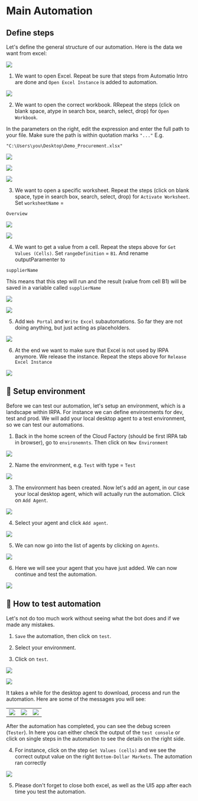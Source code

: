 # Main Automation 

## Define steps

Let's define the general structure of our automation. Here is the data we want from excel:

![](images/0705.png)

1. We want to open Excel. Repeat be sure that steps from Automatio Intro are done and `Open Excel Instance` is added to automation.

![](images/0701.png)

2. We want to open the correct workbook. RRepeat the steps (click on blank space, atype in search box, search, select, drop) for `Open Workbook`.

In the parameters on the right, edit the expression and enter the full path to your file. Make sure the path is within quotation marks `"..."` E.g.

```
"C:\Users\you\Desktop\Demo_Procurement.xlsx"
```


![](images/0702a.png)

![](images/0702b.png)

![](images/0702c.png)

3. We want to open a specific worksheet. Repeat the steps (click on blank space, type in search box, search, select, drop) for `Activate Worksheet`. Set `worksheetName` = 

```
Overview
```


![](images/0703.png)

![](images/0703b.png)

4. We want to get a value from a cell. Repeat the steps above for `Get Values (Cells)`. Set `rangeDefinition` = `B1`. And rename outputParamenter to  

```
supplierName
```

This means that this step will run and the result (value from cell B1) will be saved in a variable called `supplierName`


![](images/0704.png)

![](images/0704b.png)

5. Add `Web Portal` and `Write Excel` subautomations. So far they are not doing anything, but just acting as placeholders. 


![](images/0706.png)

6. At the end we want to make sure that Excel is not used by IRPA anymore. We release the instance. Repeat the steps above for `Release Excel Instance`


![](images/0707.png)

## 🔹 Setup environment

Before we can test our automation, let's setup an environment, which is a landscape within IRPA. For instance we can define environments for dev, test and prod. We will add your local desktop agent to a test environment, so we can test our automations.

1. Back in the home screen of the Cloud Factory (should be first IRPA tab in browser), go to `environemnts`. Then click on `New Environment`

![](images/1010.png)

2. Name the environment, e.g. `Test` with type = `Test`

![](images/1011.png)

3. The environment has been created. Now let's add an agent, in our case your local desktop agent, which will actually run the automation. Click on `Add Agent`.

![](images/1012.png)

4. Select your agent and click `Add agent`.

![](images/1013.png)

5. We can now go into the list of agents by clicking on `Agents`.

![](images/1014.png)

6. Here we will see your agent that you have just added. We can now continue and test the automation.

![](images/1015.png)


## 🔹 How to test automation

Let's not do too much work without seeing what the bot does and if we made any mistakes. 

1. `Save` the automation, then click on `test`.

2. Select your environment.

3. Click on `test`.


![](images/0708.png)

![](images/0708b.png)

It takes a while for the desktop agent to download, process and run the automation. Here are some of the messages you will see:

|  |  |  |
:-------------------------:|:-------------------------:|:-------------------------:|
![](images/0709.png)  |  ![](images/0710.png) |  ![](images/0711.png)


After the automation has completed, you can see the debug screen (`Tester`). In here you can either check the output of the `test console` or click on single steps in the automation to see the details on the right side. 

4. For instance, click on the step `Get Values (cells)` and we see the correct output value on the right `Bottom-Dollar Markets`. The automation ran correctly

![](images/0712.png)

5. Please don't forget to close both excel, as well as the UI5 app after each time you test the automation.